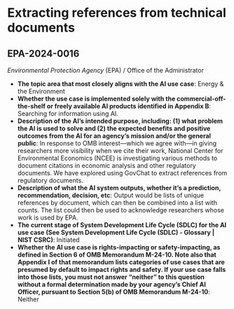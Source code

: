 # Extracting references from technical documents
## EPA-2024-0016
_Environmental Protection Agency_ (EPA) / Office of the Administrator


+ **The topic area that most closely aligns with the AI use case**: Energy & the Environment
+ **Whether the use case is implemented solely with the commercial-off-the-shelf or freely available AI products identified in Appendix B**: Searching for information using AI.
+ **Description of the AI’s intended purpose, including: (1) what problem the AI is used to solve and (2) the expected benefits and positive outcomes from the AI for an agency’s mission and/or the general public**: In response to OMB interest—which we agree with—in giving researchers more visibility when we cite their work, National Center for Environmental Economics (NCEE) is investigating various methods to document citations in economic analysis and other regulatory documents. We have explored using GovChat to extract references from regulatory documents.
+ **Description of what the AI system outputs, whether it’s a prediction, recommendation, decision, etc**: Output would be lists of unique references by document, which can then be combined into a list with counts. The list could then be used to acknowledge researchers whose work is used by EPA.
+ **The current stage of System Development Life Cycle (SDLC) for the AI use case (See System Development Life Cycle (SDLC) - Glossary | NIST CSRC)**: Initiated
+ **Whether the AI use case is rights-impacting or safety-impacting, as defined in Section 6 of OMB Memorandum M-24-10. Note also that Appendix I of that memorandum lists categories of use cases that are presumed by default to impact rights and safety. If your use case falls into those lists, you must not answer “neither” to this question without a formal determination made by your agency’s Chief AI Officer, pursuant to Section 5(b) of OMB Memorandum M-24-10**: Neither
